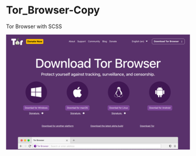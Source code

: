 # Tor_Browser-Copy

Tor Browser with SCSS

[![](./src/assets/img/site.png)](https://tor-browser.vercel.app/)
